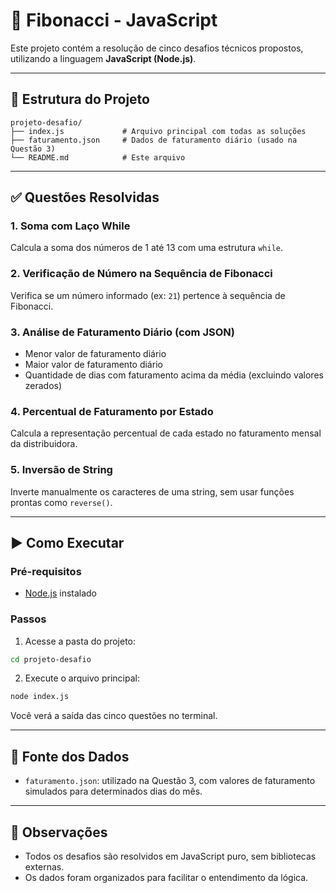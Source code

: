 # 🚀 Fibonacci - JavaScript

Este projeto contém a resolução de cinco desafios técnicos propostos, utilizando a linguagem **JavaScript (Node.js)**.

---

## 📂 Estrutura do Projeto

```
projeto-desafio/
├── index.js             # Arquivo principal com todas as soluções
├── faturamento.json     # Dados de faturamento diário (usado na Questão 3)
└── README.md            # Este arquivo
```

---

## ✅ Questões Resolvidas

### 1. Soma com Laço While

Calcula a soma dos números de 1 até 13 com uma estrutura `while`.

### 2. Verificação de Número na Sequência de Fibonacci

Verifica se um número informado (ex: `21`) pertence à sequência de Fibonacci.

### 3. Análise de Faturamento Diário (com JSON)

- Menor valor de faturamento diário
- Maior valor de faturamento diário
- Quantidade de dias com faturamento acima da média (excluindo valores zerados)

### 4. Percentual de Faturamento por Estado

Calcula a representação percentual de cada estado no faturamento mensal da distribuidora.

### 5. Inversão de String

Inverte manualmente os caracteres de uma string, sem usar funções prontas como `reverse()`.

---

## ▶️ Como Executar

### Pré-requisitos

- [Node.js](https://nodejs.org/) instalado

### Passos

1. Acesse a pasta do projeto:

```bash
cd projeto-desafio
```

2. Execute o arquivo principal:

```bash
node index.js
```

Você verá a saída das cinco questões no terminal.

---

## 📄 Fonte dos Dados

- `faturamento.json`: utilizado na Questão 3, com valores de faturamento simulados para determinados dias do mês.

---

## 📌 Observações

- Todos os desafios são resolvidos em JavaScript puro, sem bibliotecas externas.
- Os dados foram organizados para facilitar o entendimento da lógica.

